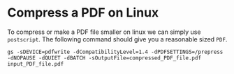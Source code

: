 # Compress a PDF on Linux

To compress or make a PDF file smaller on linux we can simply use `postscript`.
The following command should give you a reasonable sized `PDF`.

```
gs -sDEVICE=pdfwrite -dCompatibilityLevel=1.4 -dPDFSETTINGS=/prepress -dNOPAUSE -dQUIET -dBATCH -sOutputFile=compressed_PDF_file.pdf input_PDF_file.pdf
```

